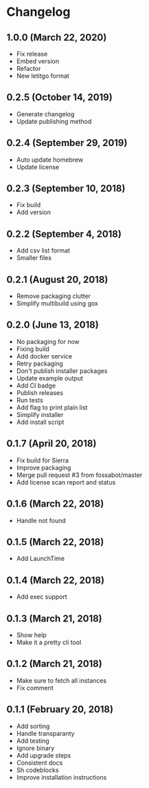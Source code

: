 # Changelog

## 1.0.0 (March 22, 2020)

- Fix release
- Embed version
- Refactor
- New letitgo format


## 0.2.5 (October 14, 2019)

- Generate changelog
- Update publishing method


## 0.2.4 (September 29, 2019)

- Auto update homebrew
- Update license


## 0.2.3 (September 10, 2018)

- Fix build
- Add version


## 0.2.2 (September 4, 2018)

- Add csv list format
- Smaller files


## 0.2.1 (August 20, 2018)

- Remove packaging clutter
- Simplify multibuild using gox


## 0.2.0 (June 13, 2018)

- No packaging for now
- Fixing build
- Add docker service
- Retry packaging
- Don't publish installer packages
- Update example output
- Add CI badge
- Publish releases
- Run tests
- Add flag to print plain list
- Simplify installer
- Add install script


## 0.1.7 (April 20, 2018)

- Fix build for Sierra
- Improve packaging
- Merge pull request #3 from fossabot/master
- Add license scan report and status


## 0.1.6 (March 22, 2018)

- Handle not found


## 0.1.5 (March 22, 2018)

- Add LaunchTime


## 0.1.4 (March 22, 2018)

- Add exec support


## 0.1.3 (March 21, 2018)

- Show help
- Make it a pretty cli tool


## 0.1.2 (March 21, 2018)

- Make sure to fetch all instances
- Fix comment


## 0.1.1 (February 20, 2018)

- Add sorting
- Handle transparanty
- Add testing
- Ignore binary
- Add upgrade steps
- Consistent docs
- Sh codeblocks
- Improve installation instructions



